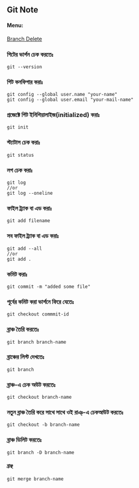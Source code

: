 ## Git Note

#### Menu:
[Branch Delete](https://github.com/mobaarok/markdown/blob/master/git-note.md#%E0%A6%B0%E0%A6%BE%E0%A6%9E%E0%A7%8D-%E0%A6%A1%E0%A6%BF%E0%A6%B2%E0%A6%BF%E0%A6%9F-%E0%A6%95%E0%A6%B0%E0%A6%A4%E0%A7%87%E0%A6%83)

### গিটের ভার্শন চেক করতেঃ
```
git --version
```

### গিট কনফিগার করাঃ
```
git config --global user.name "your-name"
git config --global user.email "your-mail-name"
```

### প্রজেক্টে গিট ইনিশিয়ালাইজ(initialized) করাঃ
```
git init
```

### স্ট্যাটাস চেক করাঃ
```
git status
```

### লগ চেক করাঃ
```
git log
//or 
git log --oneline
```

### ফাইল ট্র্যাক বা এড করাঃ
```
git add filename
```

### সব ফাইল ট্র্যাক বা এড করাঃ
```
git add --all
//or
git add .
```

### কমিট করাঃ 
```
git commit -m "added some file"
```

### পূর্বের কমিট করা ভার্শনে ফিরে যেতেঃ
```
git checkout commmit-id
```

### ব্রাঞ্চ তৈরি করতেঃ
```
git branch branch-name
```
###  ব্রাঞ্চের লিস্ট দেখতেঃ
```
git branch
```

### ব্রাঞ্চ-এ চেক অউট করতেঃ 
```
git checkout branch-name
```

###  নতুন ব্রাঞ্চ তৈরি করে সাথে সাথে ওই রাঞ্-এ  চেকআউট করতেঃ
```
git checkout -b branch-name
```

### ব্রাঞ্চ ডিলিট করতেঃ 
```
git branch -D branch-name
```

#### ব্রাঞ্ছ 
```
git merge branch-name
```
